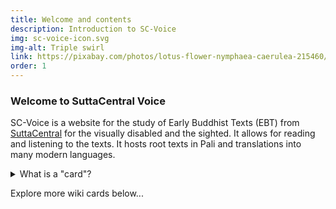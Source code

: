 ```yaml
---
title: Welcome and contents
description: Introduction to SC-Voice
img: sc-voice-icon.svg
img-alt: Triple swirl
link: https://pixabay.com/photos/lotus-flower-nymphaea-caerulea-215460/
order: 1
---
```


### Welcome to SuttaCentral Voice

SC-Voice is a website for the study of Early Buddhist Texts (EBT) from [SuttaCentral](https://suttacentral.net) for the visually disabled and the sighted. It allows for reading and listening to the texts. It hosts root texts in Pali and translations into many modern languages.

<style>
summary:hover {
  cursor: pointer;
  color: rgb(var(--v-theme-link));
}
</style>
<details>
<summary>What is a "card"?</summary>
SuttaCentral Voice organizes information with "cards".

* <b>Wiki Cards</b> show you wiki content that help you use this website
* <b>Search Cards</b> let you find Dhamma content
* <b>Sutta Cards</b> show you individual Dhamma documents such as suttas
* <b>Graph Cards</b> show you memorable connections between Dhamma documents

This is the home wiki card.  Click the 
<a href="#/wiki/toc" class="scv-icon-btn v-btn v-btn--icon v-btn--round v-btn--router theme--dark v-size--default">
<span class="v-btn__content">
<span aria-hidden="true" class="v-icon notranslate theme--dark">
<svg xmlns="http://www.w3.org/2000/svg" viewBox="0 0 24 24" role="img" aria-hidden="true" class="v-icon__svg">
<path d="M10,20V14H14V20H19V12H22L12,3L2,12H5V20H10Z">
</path></svg></span></span></a>
in the top left corner
of the web page
to return here, the home/welcome wiki card.
</details>

Explore more wiki cards below...

